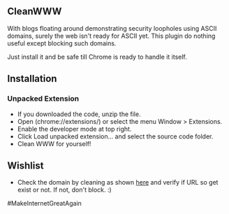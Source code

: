 CleanWWW
-----------------

With blogs floating around demonstrating security loopholes using ASCII domains, surely the web isn't ready for ASCII yet.
This plugin do nothing useful except blocking such domains.

Just install it and be safe till Chrome is ready to handle it itself.

## Installation

### Unpacked Extension

- If you downloaded the code, unzip the file.
- Open (chrome://extensions/) or select the menu Window > Extensions.
- Enable the developer mode at top right.
- Click Load unpacked extension... and select the source code folder.
- Clean WWW for yourself!


## Wishlist

- Check the domain by cleaning as shown [here](http://stackoverflow.com/questions/11815883/convert-non-ascii-characters-umlauts-accents-to-their-closest-ascii-equiva/23633850#23633850) and verify if URL so get exist or not. If not, don't block. :)


#MakeInternetGreatAgain
